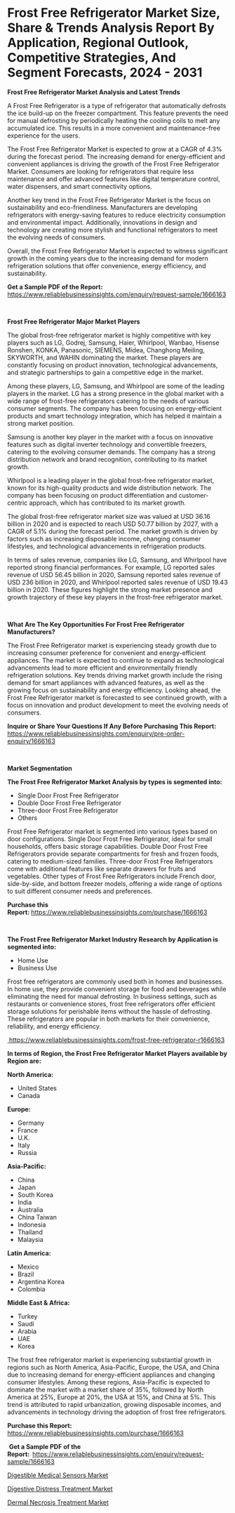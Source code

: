 <p><h1>Frost Free Refrigerator Market Size, Share & Trends Analysis Report By Application, Regional Outlook, Competitive Strategies, And Segment Forecasts, 2024 - 2031</h1></p><p><strong>Frost Free Refrigerator Market Analysis and Latest Trends</strong></p>
<p><p>A Frost Free Refrigerator is a type of refrigerator that automatically defrosts the ice build-up on the freezer compartment. This feature prevents the need for manual defrosting by periodically heating the cooling coils to melt any accumulated ice. This results in a more convenient and maintenance-free experience for the users.</p><p>The Frost Free Refrigerator Market is expected to grow at a CAGR of 4.3% during the forecast period. The increasing demand for energy-efficient and convenient appliances is driving the growth of the Frost Free Refrigerator Market. Consumers are looking for refrigerators that require less maintenance and offer advanced features like digital temperature control, water dispensers, and smart connectivity options.</p><p>Another key trend in the Frost Free Refrigerator Market is the focus on sustainability and eco-friendliness. Manufacturers are developing refrigerators with energy-saving features to reduce electricity consumption and environmental impact. Additionally, innovations in design and technology are creating more stylish and functional refrigerators to meet the evolving needs of consumers.</p><p>Overall, the Frost Free Refrigerator Market is expected to witness significant growth in the coming years due to the increasing demand for modern refrigeration solutions that offer convenience, energy efficiency, and sustainability.</p></p>
<p><strong>Get a Sample PDF of the Report:&nbsp;</strong> <a href="https://www.reliablebusinessinsights.com/enquiry/request-sample/1666163">https://www.reliablebusinessinsights.com/enquiry/request-sample/1666163</a></p>
<p>&nbsp;</p>
<p><strong>Frost Free Refrigerator Major Market Players</strong></p>
<p><p>The global frost-free refrigerator market is highly competitive with key players such as LG, Godrej, Samsung, Haier, Whirlpool, Wanbao, Hisense Ronshen, KONKA, Panasonic, SIEMENS, Midea, Changhong Meiling, SKYWORTH, and WAHIN dominating the market. These players are constantly focusing on product innovation, technological advancements, and strategic partnerships to gain a competitive edge in the market.</p><p>Among these players, LG, Samsung, and Whirlpool are some of the leading players in the market. LG has a strong presence in the global market with a wide range of frost-free refrigerators catering to the needs of various consumer segments. The company has been focusing on energy-efficient products and smart technology integration, which has helped it maintain a strong market position.</p><p>Samsung is another key player in the market with a focus on innovative features such as digital inverter technology and convertible freezers, catering to the evolving consumer demands. The company has a strong distribution network and brand recognition, contributing to its market growth.</p><p>Whirlpool is a leading player in the global frost-free refrigerator market, known for its high-quality products and wide distribution network. The company has been focusing on product differentiation and customer-centric approach, which has contributed to its market growth.</p><p>The global frost-free refrigerator market size was valued at USD 36.16 billion in 2020 and is expected to reach USD 50.77 billion by 2027, with a CAGR of 5.1% during the forecast period. The market growth is driven by factors such as increasing disposable income, changing consumer lifestyles, and technological advancements in refrigeration products.</p><p>In terms of sales revenue, companies like LG, Samsung, and Whirlpool have reported strong financial performances. For example, LG reported sales revenue of USD 56.45 billion in 2020, Samsung reported sales revenue of USD 236 billion in 2020, and Whirlpool reported sales revenue of USD 19.43 billion in 2020. These figures highlight the strong market presence and growth trajectory of these key players in the frost-free refrigerator market.</p></p>
<p>&nbsp;</p>
<p><strong>What Are The Key Opportunities For Frost Free Refrigerator Manufacturers?</strong></p>
<p><p>The Frost Free Refrigerator market is experiencing steady growth due to increasing consumer preference for convenient and energy-efficient appliances. The market is expected to continue to expand as technological advancements lead to more efficient and environmentally friendly refrigeration solutions. Key trends driving market growth include the rising demand for smart appliances with advanced features, as well as the growing focus on sustainability and energy efficiency. Looking ahead, the Frost Free Refrigerator market is forecasted to see continued growth, with a focus on innovation and product development to meet the evolving needs of consumers.</p></p>
<p><strong>Inquire or Share Your Questions If Any Before Purchasing This Report:</strong> <a href="https://www.reliablebusinessinsights.com/enquiry/pre-order-enquiry/1666163">https://www.reliablebusinessinsights.com/enquiry/pre-order-enquiry/1666163</a></p>
<p>&nbsp;</p>
<p><strong>Market Segmentation</strong></p>
<p><strong>The Frost Free Refrigerator Market Analysis by types is segmented into:</strong></p>
<p><ul><li>Single Door Frost Free Refrigerator</li><li>Double Door Frost Free Refrigerator</li><li>Three-door Frost Free Refrigerator</li><li>Others</li></ul></p>
<p><p>Frost Free Refrigerator market is segmented into various types based on door configurations. Single Door Frost Free Refrigerator, ideal for small households, offers basic storage capabilities. Double Door Frost Free Refrigerators provide separate compartments for fresh and frozen foods, catering to medium-sized families. Three-door Frost Free Refrigerators come with additional features like separate drawers for fruits and vegetables. Other types of Frost Free Refrigerators include French door, side-by-side, and bottom freezer models, offering a wide range of options to suit different consumer needs and preferences.</p></p>
<p><strong>Purchase this Report:&nbsp;</strong><a href="https://www.reliablebusinessinsights.com/purchase/1666163">https://www.reliablebusinessinsights.com/purchase/1666163</a></p>
<p>&nbsp;</p>
<p><strong>The Frost Free Refrigerator Market Industry Research by Application is segmented into:</strong></p>
<p><ul><li>Home Use</li><li>Business Use</li></ul></p>
<p><p>Frost free refrigerators are commonly used both in homes and businesses. In home use, they provide convenient storage for food and beverages while eliminating the need for manual defrosting. In business settings, such as restaurants or convenience stores, frost free refrigerators offer efficient storage solutions for perishable items without the hassle of defrosting. These refrigerators are popular in both markets for their convenience, reliability, and energy efficiency.</p></p>
<p><a href="https://www.reliablebusinessinsights.com/frost-free-refrigerator-r1666163">&nbsp;https://www.reliablebusinessinsights.com/frost-free-refrigerator-r1666163</a></p>
<p><strong>In terms of Region, the Frost Free Refrigerator Market Players available by Region are:</strong></p>
<p>
    <p> <strong> North America: </strong>
        <ul>
            <li>United States</li>
            <li>Canada</li>
        </ul>
        </p> 
    <p> <strong> Europe: </strong>
        <ul>
            <li>Germany</li>
            <li>France</li>
            <li>U.K.</li>
            <li>Italy</li>
            <li>Russia</li>
        </ul>
        </p> 
    <p> <strong> Asia-Pacific: </strong>
        <ul>
            <li>China</li>
            <li>Japan</li>
            <li>South Korea</li>
            <li>India</li>
            <li>Australia</li>
            <li>China Taiwan</li>
            <li>Indonesia</li>
            <li>Thailand</li>
            <li>Malaysia</li>
        </ul>
        </p> 
    <p> <strong> Latin America: </strong>
        <ul>
            <li>Mexico</li>
            <li>Brazil</li>
            <li>Argentina Korea</li>
            <li>Colombia</li>
        </ul>
        </p> 
    <p> <strong> Middle East & Africa: </strong>
        <ul>
            <li>Turkey</li>
            <li>Saudi</li>
            <li>Arabia</li>
            <li>UAE</li>
            <li>Korea</li>
        </ul>
    </p>
    </p>
<p><p>The frost free refrigerator market is experiencing substantial growth in regions such as North America, Asia-Pacific, Europe, the USA, and China due to increasing demand for energy-efficient appliances and changing consumer lifestyles. Among these regions, Asia-Pacific is expected to dominate the market with a market share of 35%, followed by North America at 25%, Europe at 20%, the USA at 15%, and China at 5%. This trend is attributed to rapid urbanization, growing disposable incomes, and advancements in technology driving the adoption of frost free refrigerators.</p></p>
<p><strong>Purchase this Report: </strong><a href="https://www.reliablebusinessinsights.com/purchase/1666163">https://www.reliablebusinessinsights.com/purchase/1666163</a></p>
<p>&nbsp;<strong>Get a Sample PDF of the Report:&nbsp;&nbsp;</strong><a href="https://www.reliablebusinessinsights.com/enquiry/request-sample/1666163">https://www.reliablebusinessinsights.com/enquiry/request-sample/1666163</a></p>
<p><strong></strong></p>
<p><p><a href="https://github.com/shahriarnajimjoy333/Market-Research-Report-List-1/blob/main/digestible-medical-sensors-market.md">Digestible Medical Sensors Market</a></p><p><a href="https://github.com/emnqcawl19/Market-Research-Report-List-1/blob/main/digestive-distress-treatment-market.md">Digestive Distress Treatment Market</a></p><p><a href="https://github.com/cameroneffertz/Market-Research-Report-List-1/blob/main/dermal-necrosis-treatment-market.md">Dermal Necrosis Treatment Market</a></p></p>